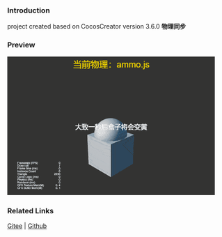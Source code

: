 ### Introduction

project created based on CocosCreator version 3.6.0 **物理同步** 

### Preview
![image](../../../gif/202203/2022030428.gif)

### Related Links
[Gitee](https://gitee.com/mirrors_cocos-creator/example-3d/blob/master/physics-3d/assets/cases/scenes) | [Github](https://github.com/cocos-creator/example-3d/blob/master/physics-3d/assets/cases/scenes)